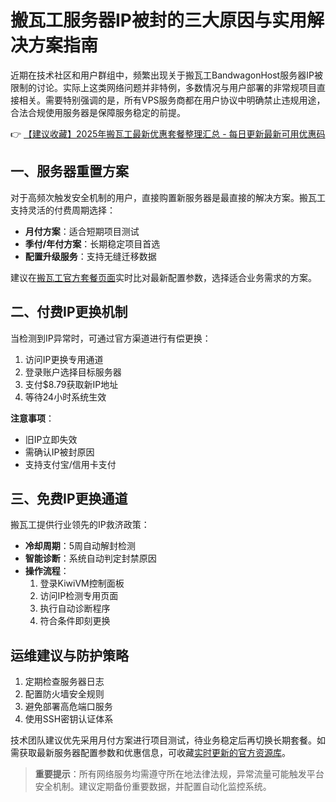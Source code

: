 # 搬瓦工服务器IP被封的三大原因与实用解决方案指南

近期在技术社区和用户群组中，频繁出现关于搬瓦工BandwagonHost服务器IP被限制的讨论。实际上这类网络问题并非特例，多数情况与用户部署的非常规项目直接相关。需要特别强调的是，所有VPS服务商都在用户协议中明确禁止违规用途，合法合规使用服务器是保障服务稳定的前提。

👉 [【建议收藏】2025年搬瓦工最新优惠套餐整理汇总 - 每日更新最新可用优惠码](https://bit.ly/banwagon)

## 一、服务器重置方案
对于高频次触发安全机制的用户，直接购置新服务器是最直接的解决方案。搬瓦工支持灵活的付费周期选择：

- **月付方案**：适合短期项目测试
- **季付/年付方案**：长期稳定项目首选
- **配置升级服务**：支持无缝迁移数据

建议在[搬瓦工官方套餐页面](https://bit.ly/banwagon)实时比对最新配置参数，选择适合业务需求的方案。

## 二、付费IP更换机制
当检测到IP异常时，可通过官方渠道进行有偿更换：

1. 访问IP更换专用通道
2. 登录账户选择目标服务器
3. 支付$8.79获取新IP地址
4. 等待24小时系统生效

**注意事项**：
- 旧IP立即失效
- 需确认IP被封原因
- 支持支付宝/信用卡支付

## 三、免费IP更换通道
搬瓦工提供行业领先的IP救济政策：

- **冷却周期**：5周自动解封检测
- **智能诊断**：系统自动判定封禁原因
- **操作流程**：
  1. 登录KiwiVM控制面板
  2. 访问IP检测专用页面
  3. 执行自动诊断程序
  4. 符合条件即刻更换

## 运维建议与防护策略
1. 定期检查服务器日志
2. 配置防火墙安全规则
3. 避免部署高危端口服务
4. 使用SSH密钥认证体系

技术团队建议优先采用月付方案进行项目测试，待业务稳定后再切换长期套餐。如需获取最新服务器配置参数和优惠信息，可收藏[实时更新的官方资源库](https://bit.ly/banwagon)。

> **重要提示**：所有网络服务均需遵守所在地法律法规，异常流量可能触发平台安全机制。建议定期备份重要数据，并配置自动化监控系统。